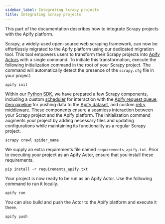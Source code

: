 ```yaml
---
sidebar_label: Integrating Scrapy projects
title: Integrating Scrapy projects
---
```


This part of the documentation describes how to integrate Scrapy projects with the Apify platform.

Scrapy, a widely-used open-source web scraping framework, can now be effortlessly migrated to the Apify platform using our dedicated migration tool. This tool empowers users to transform their Scrapy projects into [Apify Actors](https://docs.apify.com/platform/actors) with a single command. To initiate this transformation, execute the following initialization command in the root of your Scrapy project. The command will automatically detect the presence of the `scrapy.cfg` file in your project.

```
apify init
```

Within our [Python SDK](https://github.com/apify/apify-sdk-python/tree/master/src/apify/scrapy), we have prepared a few Scrapy components, including a custom [scheduler](https://docs.scrapy.org/en/latest/topics/scheduler.html) for interaction with the [Apify request queue](https://docs.apify.com/platform/storage/request-queue), [item pipeline](https://docs.scrapy.org/en/latest/topics/item-pipeline.html) for pushing data to the [Apify dataset](https://docs.apify.com/platform/storage/dataset), and custom [retry middleware](https://docs.scrapy.org/en/latest/_modules/scrapy/downloadermiddlewares/retry.html). These components ensure a seamless interaction between your Scrapy project and the Apify platform. The initialization command augments your project by adding necessary files and updating configurations while maintaining its functionality as a regular Scrapy project.

```
scrapy crawl spider_name
```

We supply an extra requirements file named `requirements_apify.txt`. Prior to executing your project as an Apify Actor, ensure that you install these requirements.

```
pip install -r requirements_apify.txt
```

Your project is now ready to be run as an Apify Actor. Use the following command to run it locally.

```
apify run
```

You can also build and push the Actor to the Apify platform and execute it there.

```
apify push
```
